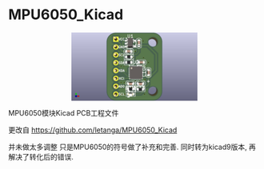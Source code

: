 # MPU6050_Kicad

<img src="./mpu6050_F.png" style="display:block; margin:auto; width:50%;" />  

MPU6050模块Kicad PCB工程文件

更改自 https://github.com/letanga/MPU6050_Kicad

并未做太多调整
只是MPU6050的符号做了补充和完善.
同时转为kicad9版本, 再解决了转化后的错误.
